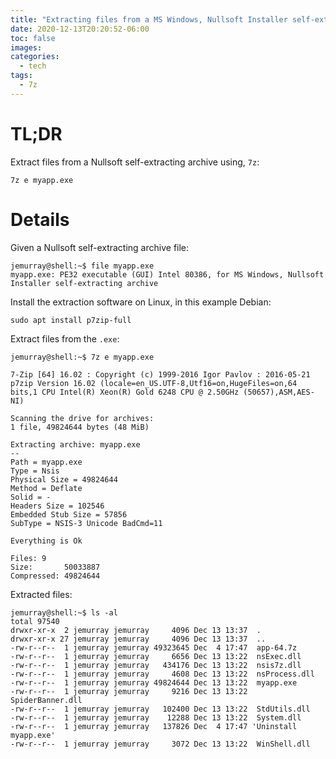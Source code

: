 ```yaml
---
title: "Extracting files from a MS Windows, Nullsoft Installer self-extracting archive on Linux"
date: 2020-12-13T20:20:52-06:00
toc: false
images:
categories:
  - tech
tags: 
  - 7z
---
```


# TL;DR

Extract files from a Nullsoft self-extracting archive using, `7z`:

```
7z e myapp.exe
```

# Details

Given a Nullsoft self-extracting archive file:

```
jemurray@shell:~$ file myapp.exe
myapp.exe: PE32 executable (GUI) Intel 80386, for MS Windows, Nullsoft Installer self-extracting archive
```

Install the extraction software on Linux, in this example Debian:

```
sudo apt install p7zip-full
```

Extract files from the `.exe`:

```
jemurray@shell:~$ 7z e myapp.exe

7-Zip [64] 16.02 : Copyright (c) 1999-2016 Igor Pavlov : 2016-05-21
p7zip Version 16.02 (locale=en_US.UTF-8,Utf16=on,HugeFiles=on,64 bits,1 CPU Intel(R) Xeon(R) Gold 6248 CPU @ 2.50GHz (50657),ASM,AES-NI)

Scanning the drive for archives:
1 file, 49824644 bytes (48 MiB)

Extracting archive: myapp.exe
--
Path = myapp.exe
Type = Nsis
Physical Size = 49824644
Method = Deflate
Solid = -
Headers Size = 102546
Embedded Stub Size = 57856
SubType = NSIS-3 Unicode BadCmd=11

Everything is Ok

Files: 9
Size:       50033887
Compressed: 49824644
```

Extracted files:

```
jemurray@shell:~$ ls -al
total 97540
drwxr-xr-x  2 jemurray jemurray     4096 Dec 13 13:37  .
drwxr-xr-x 27 jemurray jemurray     4096 Dec 13 13:37  ..
-rw-r--r--  1 jemurray jemurray 49323645 Dec  4 17:47  app-64.7z
-rw-r--r--  1 jemurray jemurray     6656 Dec 13 13:22  nsExec.dll
-rw-r--r--  1 jemurray jemurray   434176 Dec 13 13:22  nsis7z.dll
-rw-r--r--  1 jemurray jemurray     4608 Dec 13 13:22  nsProcess.dll
-rw-r--r--  1 jemurray jemurray 49824644 Dec 13 13:22  myapp.exe
-rw-r--r--  1 jemurray jemurray     9216 Dec 13 13:22  SpiderBanner.dll
-rw-r--r--  1 jemurray jemurray   102400 Dec 13 13:22  StdUtils.dll
-rw-r--r--  1 jemurray jemurray    12288 Dec 13 13:22  System.dll
-rw-r--r--  1 jemurray jemurray   137826 Dec  4 17:47 'Uninstall myapp.exe'
-rw-r--r--  1 jemurray jemurray     3072 Dec 13 13:22  WinShell.dll
```